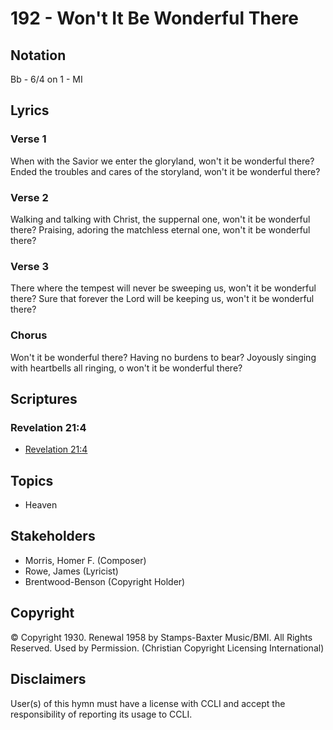 # 192 - Won't It Be Wonderful There

## Notation

Bb - 6/4 on 1 - MI

## Lyrics

### Verse 1

When with the Savior we enter the gloryland, won't it be wonderful there? Ended the troubles and cares of the storyland, won't it be wonderful there?

### Verse 2

Walking and talking with Christ, the suppernal one, won't it be wonderful there? Praising, adoring the matchless eternal one, won't it be wonderful there?

### Verse 3

There where the tempest will never be sweeping us, won't it be wonderful there? Sure that forever the Lord will be keeping us, won't it be wonderful there?

### Chorus

Won't it be wonderful there? Having no burdens to bear? Joyously singing with heartbells all ringing, o won't it be wonderful there?


## Scriptures

### Revelation 21:4

- [Revelation 21:4](https://www.biblegateway.com/passage/?search=Revelation%2021%3A4)


## Topics

- Heaven

## Stakeholders

- Morris, Homer F. (Composer)
- Rowe, James (Lyricist)
- Brentwood-Benson (Copyright Holder)

## Copyright

© Copyright 1930. Renewal 1958 by Stamps-Baxter Music/BMI. All Rights Reserved. Used by Permission.
(Christian Copyright Licensing International)

## Disclaimers

User(s) of this hymn must have a license with CCLI and accept the responsibility of reporting its usage to CCLI.

